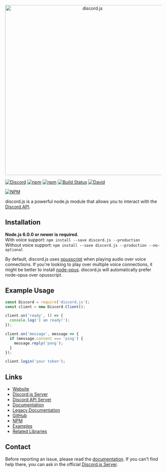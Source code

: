 <p align="center">
  <a href="https://hydrabolt.github.io/discord.js">
    <img alt="discord.js" src="http://i.imgur.com/sPOLh9y.png" width="546"><br />
  </a>
</p>

[![Discord](https://discordapp.com/api/guilds/222078108977594368/embed.png)](https://discord.gg/bRCvFy9)
[![npm](https://img.shields.io/npm/v/discord.js.svg?maxAge=3600)](https://www.npmjs.com/package/discord.js)
[![npm](https://img.shields.io/npm/dt/discord.js.svg?maxAge=3600)](https://www.npmjs.com/package/discord.js)
[![Build Status](https://travis-ci.org/hydrabolt/discord.js.svg)](https://travis-ci.org/hydrabolt/discord.js)
[![David](https://img.shields.io/david/hydrabolt/discord.js.svg?maxAge=3600)](https://david-dm.org/hydrabolt/discord.js)

[![NPM](https://nodei.co/npm/discord.js.png?downloads=true&stars=true)](https://www.npmjs.com/package/discord.js)

discord.js is a powerful node.js module that allows you to interact with the [Discord API](https://discordapp.com/developers/docs/intro).

## Installation
**Node.js 6.0.0 or newer is required.**  
With voice support: `npm install --save discord.js --production`  
Without voice support: `npm install --save discord.js --production --no-optional`

By default, discord.js uses [opusscript](https://www.npmjs.com/package/opusscript) when playing audio over voice connections.
If you're looking to play over multiple voice connections, it might be better to install [node-opus](https://www.npmjs.com/package/node-opus).
discord.js will automatically prefer node-opus over opusscript.

## Example Usage
```js
const Discord = require('discord.js');
const client = new Discord.Client();

client.on('ready', () => {
  console.log('I am ready!');
});

client.on('message', message => {
  if (message.content === 'ping') {
    message.reply('pong');
  }
});

client.login('your token');
```

## Links
* [Website](http://hydrabolt.github.io/discord.js/)
* [Discord.js Server](https://discord.gg/bRCvFy9)
* [Discord API Server](https://discord.gg/rV4BwdK)
* [Documentation](http://hydrabolt.github.io/discord.js/#!/docs/tag/master)
* [Legacy Documentation](http://discordjs.readthedocs.io/en/8.1.0/docs_client.html)
* [GitHub](https://github.com/hydrabolt/discord.js)
* [NPM](https://www.npmjs.com/package/discord.js)
* [Examples](https://github.com/hydrabolt/discord.js/tree/master/docs/custom/examples)
* [Related Libraries](https://discordapi.com/unofficial/libs.html)

## Contact
Before reporting an issue, please read the [documentation](http://hydrabolt.github.io/discord.js/#!/docs/tag/master).
If you can't find help there, you can ask in the official [Discord.js Server](https://discord.gg/bRCvFy9).
